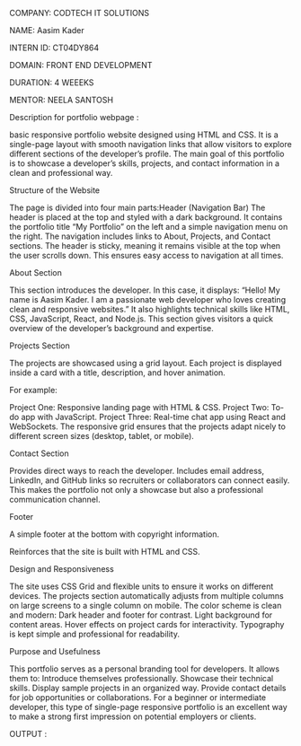 COMPANY: CODTECH IT SOLUTIONS

NAME: Aasim Kader

INTERN ID: CT04DY864

DOMAIN: FRONT END DEVELOPMENT

DURATION: 4 WEEEKS

MENTOR: NEELA SANTOSH

Description for portfolio webpage :

basic responsive portfolio website designed using HTML and CSS. It is a single-page layout with smooth navigation links that allow visitors to explore different sections of the developer’s profile. The main goal of this portfolio is to showcase a developer’s skills, projects, and contact information in a clean and professional way.

Structure of the Website

The page is divided into four main parts:Header (Navigation Bar)
The header is placed at the top and styled with a dark background.
It contains the portfolio title “My Portfolio” on the left and a simple navigation menu on the right.
The navigation includes links to About, Projects, and Contact sections.
The header is sticky, meaning it remains visible at the top when the user scrolls down. This ensures easy access to navigation at all times.

About Section

This section introduces the developer.
In this case, it displays:
“Hello! My name is Aasim Kader. I am a passionate web developer who loves creating clean and responsive websites.”
It also highlights technical skills like HTML, CSS, JavaScript, React, and Node.js.
This section gives visitors a quick overview of the developer’s background and expertise.

Projects Section

The projects are showcased using a grid layout.
Each project is displayed inside a card with a title, description, and hover animation.

For example:

Project One: Responsive landing page with HTML & CSS.
Project Two: To-do app with JavaScript.
Project Three: Real-time chat app using React and WebSockets.
The responsive grid ensures that the projects adapt nicely to different screen sizes (desktop, tablet, or mobile).

Contact Section

Provides direct ways to reach the developer.
Includes email address, LinkedIn, and GitHub links so recruiters or collaborators can connect easily.
This makes the portfolio not only a showcase but also a professional communication channel.

Footer

A simple footer at the bottom with copyright information.

Reinforces that the site is built with HTML and CSS.

Design and Responsiveness

The site uses CSS Grid and flexible units to ensure it works on different devices.
The projects section automatically adjusts from multiple columns on large screens to a single column on mobile.
The color scheme is clean and modern:
Dark header and footer for contrast.
Light background for content areas.
Hover effects on project cards for interactivity.
Typography is kept simple and professional for readability.

Purpose and Usefulness

This portfolio serves as a personal branding tool for developers. It allows them to:
Introduce themselves professionally.
Showcase their technical skills.
Display sample projects in an organized way.
Provide contact details for job opportunities or collaborations.
For a beginner or intermediate developer, this type of single-page responsive portfolio is an excellent way to make a strong first impression on potential employers or clients.

OUTPUT :  


